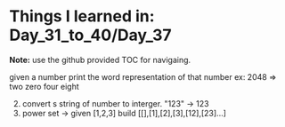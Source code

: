 # Things I learned in: Day_31_to_40/Day_37
**Note:** use the github provided TOC for navigaing.



given a number print the word representation of that number
ex: 2048 => two zero four eight

2. convert s string of number to interger. "123" -> 123
3. power set -> given [1,2,3] build [[],[1],[2],[3],[12],[23]...]

